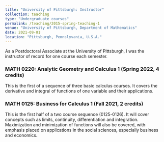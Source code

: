 ```yaml
---
title: "University of Pittsburgh: Instructor"
collection: teaching
type: "Undergraduate courses"
permalink: /teaching/2015-spring-teaching-1
venue: "University of Pittsburgh, Department of Mathematics"
date: 2021-09-01
location: "Pittsburgh, Pennslyvania, U.S.A."
---
```


As a Postdoctoral Associate at the University of Pittsburgh, I was the instructor of record for one course each semester.

### MATH 0220: Analytic Geometry and Calculus 1 (Spring 2022, 4 credits)
This is the first of a sequence of three basic calculus courses. It covers the derivative and integral of functions of one variable and their applications. 

### MATH 0125: Business for Calculus 1 (Fall 2021, 2 credits)
This is the first half of a two course sequence (0125-0126). It will cover concepts such as limits, continuity, differentiation and integration. Maximization and minimization of functions will also be covered, with emphasis placed on applications in the social sciences, especially business and economics. 
